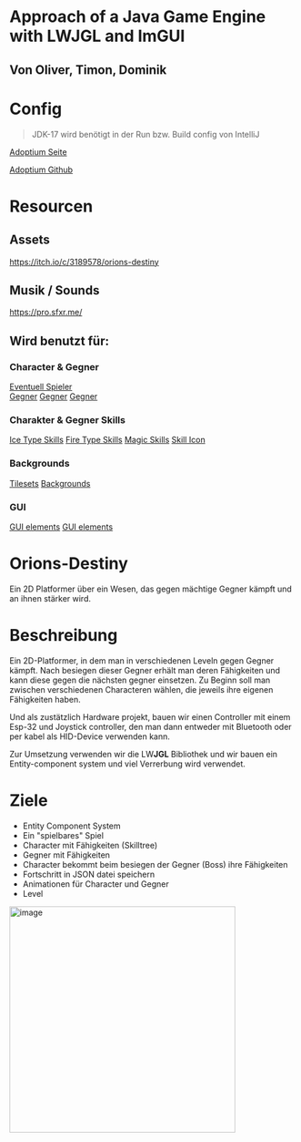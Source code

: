 # Approach of a Java Game Engine with LWJGL and ImGUI

## Von Oliver, Timon, Dominik


# Config
>JDK-17 wird benötigt in der Run bzw. Build config von IntelliJ

[Adoptium Seite](https://adoptium.net/de/)

[Adoptium Github](https://github.com/adoptium/temurin17-binaries/releases/tag/jdk-17.0.6%2B10)


# Resourcen

## Assets
https://itch.io/c/3189578/orions-destiny

## Musik / Sounds
https://pro.sfxr.me/

## Wird benutzt für:

### Character & Gegner
[Eventuell Spieler](https://itch.io/queue/c/3189578/orions-destiny?game_id=361179)  
[Gegner](https://itch.io/queue/c/3189578/orions-destiny?game_id=990745)
[Gegner](https://itch.io/queue/c/3189578/orions-destiny?game_id=255239)
[Gegner](https://itch.io/queue/c/3189578/orions-destiny?game_id=732804)

### Charakter & Gegner Skills
[Ice Type Skills](https://itch.io/queue/c/3189578/orions-destiny?game_id=1233586)
[Fire Type Skills](https://itch.io/queue/c/3189578/orions-destiny?game_id=969947)
[Magic Skills](https://itch.io/queue/c/3189578/orions-destiny?game_id=499886)
[Skill Icon](https://itch.io/queue/c/3189578/orions-destiny?game_id=772403)

### Backgrounds
[Tilesets](https://itch.io/queue/c/3189578/orions-destiny?game_id=337080)
[Backgrounds](https://itch.io/queue/c/3189578/orions-destiny?game_id=184484)

### GUI
[GUI elements](https://itch.io/queue/c/3189578/orions-destiny?game_id=757342)
[GUI elements](https://itch.io/queue/c/3189578/orions-destiny?game_id=1629668)

# Orions-Destiny
Ein 2D Platformer über ein Wesen, das gegen mächtige Gegner kämpft und an ihnen stärker wird.

# Beschreibung 
Ein 2D-Platformer, in dem man in verschiedenen Leveln gegen Gegner kämpft.
Nach besiegen dieser Gegner erhält man deren Fähigkeiten und kann diese gegen die nächsten gegner einsetzen.
Zu Beginn soll man zwischen verschiedenen Characteren wählen, die jeweils ihre eigenen Fähigkeiten haben. 

Und als zustätzlich Hardware projekt, bauen wir einen Controller mit einem Esp-32 und Joystick controller, den man dann entweder mit Bluetooth oder per kabel als HID-Device verwenden kann.

Zur Umsetzung verwenden wir die LW**JGL** Bibliothek und wir bauen ein Entity-component system und viel Verrerbung wird verwendet.


# Ziele 
- Entity Component System
- Ein "spielbares" Spiel 
- Character mit Fähigkeiten (Skilltree)
- Gegner mit Fähigkeiten 
- Character bekommt beim besiegen der Gegner (Boss) ihre Fähigkeiten
- Fortschritt in JSON datei speichern
- Animationen für Character und Gegner
- Level



<img width="397" alt="image" src="https://user-images.githubusercontent.com/78213692/225554883-04532fe8-b3bc-4577-be70-a8abc9c4a5a8.png">


